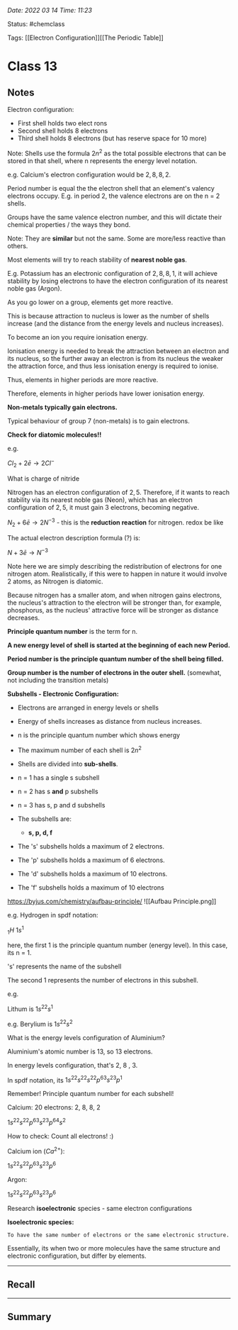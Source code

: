 *Date: 2022 03 14 Time: 11:23*


Status: #chemclass

Tags: [[Electron Configuration]][[The Periodic Table]]


# Class 13

## Notes
Electron configuration:
* First shell holds two elect rons
* Second shell holds 8 electrons
* Third shell holds 8 electrons (but has reserve space for 10 more)

Note: Shells use the formula $2n^2$ as the total possible electrons that can be stored in that shell, where n represents the energy level notation.

e.g. Calcium's electron configuration would be $2,8,8, 2$.

Period number is equal the the electron shell that an element's valency electrons occupy. E.g. in period 2, the valence electrons are on the n = 2 shells.

Groups have the same valence electron number, and this will dictate their chemical properties / the ways they bond.

Note: They are **similar** but not the same. Some are more/less reactive than others.

Most elements will try to reach stability of **nearest noble gas**. 

E.g. Potassium has an electronic configuration of $2,8,8,1$, it will achieve stability by losing electrons to have the electron configuration of its nearest noble gas (Argon). 

As you go lower on a group, elements get more reactive.

This is because attraction to nucleus is lower as the number of shells increase (and the distance from the energy levels and nucleus increases).

To become an ion you require ionisation energy.

Ionisation energy is needed to break the attraction between an electron and its nucleus, so the further away an electron is from its nucleus the weaker the attraction force, and thus less ionisation energy is required to ionise.

Thus, elements in higher periods are more reactive.

Therefore, elements in higher periods have lower ionisation energy.

**Non-metals typically gain electrons.**

Typical behaviour of group 7 (non-metals) is to gain electrons.

**Check for diatomic molecules!!**

e.g.

$Cl_{2}+ 2\bar e \rightarrow 2Cl^-$

What is charge of nitride

Nitrogen has an electron configuration of $2,5$. Therefore, if it wants to reach stability via its nearest noble gas (Neon), which has an electron configuration of $2,5$, it must gain 3 electrons, becoming negative.

$N_{2}+ 6 \bar e \rightarrow 2N^{-3}$ - this is the **reduction reaction** for nitrogen. redox be like

The actual electron description formula (?) is:

$N+ 3 \bar e \rightarrow N^{-3}$

Note here we are simply describing the redistribution of electrons for one nitrogen atom. Realistically, if this were to happen in nature it would involve 2 atoms, as Nitrogen is diatomic.

Because nitrogen has a smaller atom, and when nitrogen gains electrons, the nucleus's attraction to the electron will be stronger than, for example, phosphorus, as the nucleus' attractive force will be stronger as distance decreases.

**Principle quantum number** is the term for n.

**A new energy level of shell is started at the beginning of each new Period.**

**Period number is the principle quantum number of the shell being filled.**

**Group number is the number of electrons in the outer shell.** (somewhat, not including the transition metals)



**Subshells - Electronic Configuration:**
* Electrons are arranged in energy levels or shells
* Energy of shells increases as distance from nucleus increases.
* n is the principle quantum number which shows energy
* The maximum number of each shell is $2n^2$

* Shells are divided into **sub-shells**.
* n = 1 has a single s subshell
* n = 2 has s **and** p subshells
* n = 3 has s, p and d subshells
* The subshells are:
	* **s, p, d, f**


* The 's' subshells holds a maximum of 2 electrons.
* The 'p' subshells holds a maximum of 6 electrons.
* The 'd' subshells holds a maximum of 10 electrons.
* The 'f' subshells holds a maximum of 10 electrons

https://byjus.com/chemistry/aufbau-principle/
![[Aufbau Principle.png]]

e.g. Hydrogen in spdf notation:

$_1H$      $1s^1$

here, the first 1 is the principle quantum number (energy level). In this case, its n = 1.

's' represents the name of the subshell

The second 1 represents the number of electrons in this subshell.

e.g.

Lithum is $1s^22s^1$


e.g. Berylium is $1s^22s^2$


What is the energy levels configuration of Aluminium?

Aluminium's atomic number is 13, so 13 electrons.

In energy levels configuration, that's 2, 8 , 3.

In spdf notation, its $1s^22s^22s^22p^63s^23p^1$

Remember! Principle quantum number for each subshell!

Calcium: 20 electrons: 2, 8, 8, 2

$1s^22s^22p^63s^23p^64s^2$ 

How to check: Count all electrons! :)

Calcium ion ($Ca^{2+}$):

$1s^22s^22p^63s^23p^6$

Argon:

$1s^22s^22p^63s^23p^6$

Research **isoelectronic** species - same electron configurations


**Isoelectronic species:**

```ad-info
To have the same number of electrons or the same electronic structure.

```

Essentially, its when two or more molecules have the same structure and electronic configuration, but differ by elements.



---
## Recall








---

## Summary